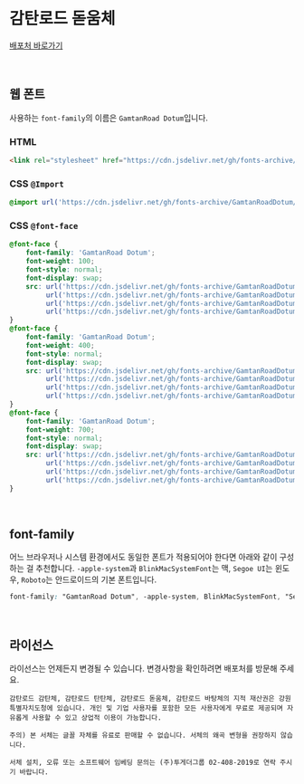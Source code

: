 # 감탄로드 돋움체

[배포처 바로가기](https://www.taebaek.go.kr/www/contents.do?key=1872)

&nbsp;

## 웹 폰트

사용하는 `font-family`의 이름은 `GamtanRoad Dotum`입니다.

### HTML

```html
<link rel="stylesheet" href="https://cdn.jsdelivr.net/gh/fonts-archive/GamtanRoadDotum/GamtanRoadDotum.css" type="text/css"/>
```

### CSS `@Import`

```css
@import url('https://cdn.jsdelivr.net/gh/fonts-archive/GamtanRoadDotum/GamtanRoadDotum.css');
```

### CSS `@font-face`

```css
@font-face {
    font-family: 'GamtanRoad Dotum';
    font-weight: 100;
    font-style: normal;
    font-display: swap;
    src: url('https://cdn.jsdelivr.net/gh/fonts-archive/GamtanRoadDotum/GamtanRoadDotum-Thin.woff2') format('woff2'),
         url('https://cdn.jsdelivr.net/gh/fonts-archive/GamtanRoadDotum/GamtanRoadDotum-Thin.woff') format('woff'),
         url('https://cdn.jsdelivr.net/gh/fonts-archive/GamtanRoadDotum/GamtanRoadDotum-Thin.otf') format('opentype'),
         url('https://cdn.jsdelivr.net/gh/fonts-archive/GamtanRoadDotum/GamtanRoadDotum-Thin.ttf') format('truetype');
}
@font-face {
    font-family: 'GamtanRoad Dotum';
    font-weight: 400;
    font-style: normal;
    font-display: swap;
    src: url('https://cdn.jsdelivr.net/gh/fonts-archive/GamtanRoadDotum/GamtanRoadDotum-Regular.woff2') format('woff2'),
         url('https://cdn.jsdelivr.net/gh/fonts-archive/GamtanRoadDotum/GamtanRoadDotum-Regular.woff') format('woff'),
         url('https://cdn.jsdelivr.net/gh/fonts-archive/GamtanRoadDotum/GamtanRoadDotum-Regular.otf') format('opentype'),
         url('https://cdn.jsdelivr.net/gh/fonts-archive/GamtanRoadDotum/GamtanRoadDotum-Regular.ttf') format('truetype');
}
@font-face {
    font-family: 'GamtanRoad Dotum';
    font-weight: 700;
    font-style: normal;
    font-display: swap;
    src: url('https://cdn.jsdelivr.net/gh/fonts-archive/GamtanRoadDotum/GamtanRoadDotum-Bold.woff2') format('woff2'),
         url('https://cdn.jsdelivr.net/gh/fonts-archive/GamtanRoadDotum/GamtanRoadDotum-Bold.woff') format('woff'),
         url('https://cdn.jsdelivr.net/gh/fonts-archive/GamtanRoadDotum/GamtanRoadDotum-Bold.otf') format('opentype'),
         url('https://cdn.jsdelivr.net/gh/fonts-archive/GamtanRoadDotum/GamtanRoadDotum-Bold.ttf') format('truetype');
}
```

&nbsp;

## font-family

어느 브라우저나 시스템 환경에서도 동일한 폰트가 적용되어야 한다면 아래와 같이 구성하는 걸 추천합니다. `-apple-system`과 `BlinkMacSystemFont`는 맥, `Segoe UI`는 윈도우, `Roboto`는 안드로이드의 기본 폰트입니다.


```css
font-family: "GamtanRoad Dotum", -apple-system, BlinkMacSystemFont, "Segoe UI", Roboto, Oxygen, Ubuntu, Cantarell, "Open Sans", "Helvetica Neue", sans-serif;
```

&nbsp;

## 라이선스

라이선스는 언제든지 변경될 수 있습니다. 변경사항을 확인하려면 배포처를 방문해 주세요.

```
감탄로드 감탄체, 감탄로드 탄탄체, 감탄로드 돋움체, 감탄로드 바탕체의 지적 재산권은 강원특별자치도청에 있습니다. 개인 및 기업 사용자를 포함한 모든 사용자에게 무료로 제공되며 자유롭게 사용할 수 있고 상업적 이용이 가능합니다.

주의) 본 서체는 글꼴 자체를 유료로 판매할 수 없습니다. 서체의 왜곡 변형을 권장하지 않습니다.

서체 설치, 오류 또는 소프트웨어 임베딩 문의는 (주)투게더그룹 02-408-2019로 연락 주시기 바랍니다.
```
